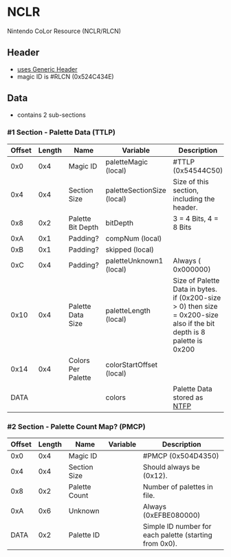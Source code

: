 # NCLR
Nintendo CoLor Resource (NCLR/RLCN)

## Header
- [uses Generic Header](/docs/files/nitro/subsections/Generic%20Header%20Format.md)
- magic ID is #RLCN (0x524C434E)

## Data
- contains 2 sub-sections

###  #1 Section - Palette Data (TTLP)
| Offset | Length | Name               | Variable                   | Description                                                                                                           |
|--------|--------|--------------------|----------------------------|-----------------------------------------------------------------------------------------------------------------------|
| 0x0    | 0x4    | Magic ID           | paletteMagic (local)       | #TTLP (0x54544C50)                                                                                                    |
| 0x4    | 0x4    | Section Size       | paletteSectionSize (local) | Size of this section, including the header.                                                                           |
| 0x8    | 0x2    | Palette Bit Depth  | bitDepth                   | 3 = 4 Bits, 4 = 8 Bits                                                                                                |
| 0xA    | 0x1    | Padding?           | compNum (local)            |                                                                                                                       |
| 0xB    | 0x1    | Padding?           | skipped (local)            |                                                                                                                       |
| 0xC    | 0x4    | Padding?           | paletteUnknown1 (local)    | Always ( 0x000000)                                                                                                    |
| 0x10   | 0x4    | Palette Data Size  | paletteLength (local)      | Size of Palette Data in bytes. if (0x200-size > 0) then size = 0x200-size also if the bit depth is 8 palette is 0x200 |
| 0x14   | 0x4    | Colors Per Palette | colorStartOffset (local)   |                                                                                                                       |
| DATA   |        |                    | colors                     | Palette Data stored as [NTFP](/docs/files/nitro/subsections/NTFP.md)                                                  |

###  #2 Section - Palette Count Map? (PMCP)
| Offset | Length | Name          | Variable | Description                                            |
|--------|--------|---------------|----------|--------------------------------------------------------|
| 0x0    | 0x4    | Magic ID      |          | #PMCP (0x504D4350)                                     |
| 0x4    | 0x4    | Section Size  |          | Should always be (0x12).                               |
| 0x8    | 0x2    | Palette Count |          | Number of palettes in file.                            |
| 0xA    | 0x6    | Unknown       |          | Always (0xEFBE080000)                                  |
| DATA   | 0x2    | Palette ID    |          | Simple ID number for each palette (starting from 0x0). |